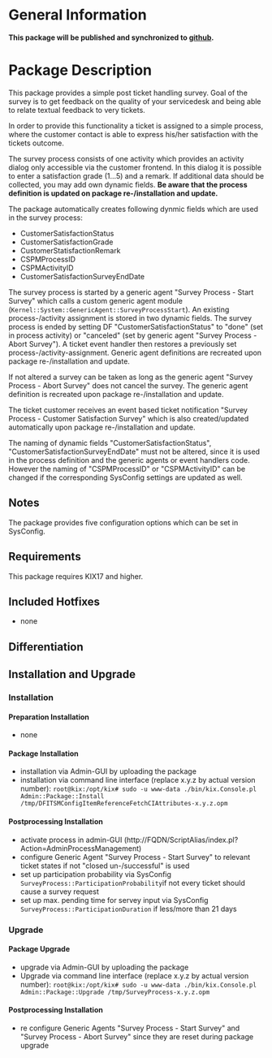 # General Information #

**This package will be published and synchronized to [github](https://github.com/cape-it).**


# Package Description

This package provides a simple post ticket handling survey. Goal of the survey is to get feedback on the quality of your servicedesk and being able to relate textual feedback to very tickets. 

In order to provide this functionality a ticket is assigned to a simple process, where the customer contact is able to express his/her satisfaction with the tickets outcome. 

The survey process consists of one activity which provides an activity dialog only accessible via the customer frontend. In this dialog it is possible to enter a satisfaction grade (1...5) and a remark. If additional data should be collected, you may add own dynamic fields. **Be aware that the process definition is updated on package re-/installation and update.**

The package automatically creates following dynmic fields which are used in the survey process:

- CustomerSatisfactionStatus
- CustomerSatisfactionGrade
- CustomerStatisfactionRemark
- CSPMProcessID
- CSPMActivityID
- CustomerSatisfactionSurveyEndDate

The survey process is started by a generic agent "Survey Process - Start Survey" which calls a custom generic agent module (`Kernel::System::GenericAgent::SurveyProcessStart`). An existing process-/activity assignment is stored in two dynamic fields. The survey process is ended by setting DF "CustomerSatisfactionStatus" to "done" (set in process activity) or "canceled" (set by generic agent "Survey Process - Abort Survey"). A ticket event handler then restores a previously set process-/activity-assignment. Generic agent definitions are recreated upon package re-/installation and update.

If not altered a survey can be taken as long as the generic agent "Survey Process - Abort Survey" does not cancel the survey. The generic agent definition is recreated upon package re-/installation and update.

The ticket customer receives an event based ticket notification "Survey Process - Customer Satisfaction Survey" which is also created/updated automatically upon package re-/installation and update.

The naming of dynamic fields "CustomerSatisfactionStatus", "CustomerSatisfactionSurveyEndDate" must not be altered, since it is used in the process definition and the generic agents or event handlers code. However the naming of "CSPMProcessID" or "CSPMActivityID" can be changed if the corresponding SysConfig settings are updated as well.

## Notes ##
The package provides five configuration options which can be set in SysConfig.

## Requirements ##
This package requires KIX17 and higher.

## Included Hotfixes ##
- none

## Differentiation ##


## Installation and Upgrade ###

### Installation ###

#### Preparation Installation ####
- none

#### Package Installation ####
- installation via Admin-GUI by uploading the package
- installation via command line interface (replace x.y.z by actual version number):
`root@kix:/opt/kix# sudo -u www-data ./bin/kix.Console.pl Admin::Package::Install /tmp/DFITSMConfigItemReferenceFetchCIAttributes-x.y.z.opm `

#### Postprocessing Installation ####
- activate process in admin-GUI (http://FQDN/ScriptAlias/index.pl?Action=AdminProcessManagement)
- configure Generic Agent "Survey Process - Start Survey" to relevant ticket states if not "closed un-/successful" is used
- set up participation probability via SysConfig `SurveyProcess::ParticipationProbability`if not every ticket should cause a survey request
- set up max. pending time for servey input via SysConfig `SurveyProcess::ParticipationDuration` if less/more than 21 days

### Upgrade ###

#### Package Upgrade ####
- upgrade via Admin-GUI by uploading the package
- Upgrade via command line interface (replace x.y.z by actual version number):
`root@kix:/opt/kix# sudo -u www-data ./bin/kix.Console.pl Admin::Package::Upgrade /tmp/SurveyProcess-x.y.z.opm `

#### Postprocessing Installation ####
- re configure Generic Agents "Survey Process - Start Survey" and "Survey Process - Abort Survey" since they are reset during package upgrade


